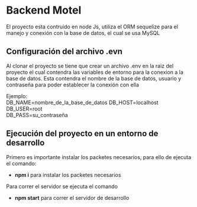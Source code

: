 # Backend Motel

El proyecto esta contruido en node Js, utiliza el ORM sequelize para el manejo y conexión con la base de datos, el cual se usa MySQL

## Configuración del archivo .evn

Al clonar el proyecto se tiene que crear un archivo .env en la raiz del proyecto el cual contendra las variables de entorno para la conexion a la base de datos. Esta contendra el nombre de la base de datos, usuario y contraseña para poder establecer la conexión con ella 

Ejemplo:  
DB_NAME=nombre_de_la_base_de_datos
DB_HOST=localhost  
DB_USER=root  
DB_PASS=su_contraseña

## Ejecución del proyecto en un entorno de desarrollo
Primero es importante instalar los packetes necesarios, para ello de ejecuta el comando:
- __npm i__ para instalar los packetes necesarios

Para correr el servidor se ejecuta el comando
- __npm start__ para correr el servidor de desarrollo
